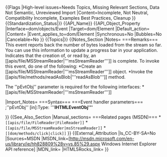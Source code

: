 {{Flags
|High-level issues=Needs Topics, Missing Relevant Sections, Data Not Semantic, Unreviewed Import
|Content=Incomplete, Not Neutral, Compatibility Incomplete, Examples Best Practices, Cleanup
}}
{{Standardization_Status|}}
{{API_Name}}
{{API_Object_Property
|Interface=dom/objects/Event
|Target=dom/Element
|Default_action=
|Content=
|Event_applies_to=dom/Element
|Synchronous=No
|Bubbles=No
|Cancelable=No
}}
{{Topics|}}
{{Notes_Section
|Notes=
===Remarks===
This event reports back the number of bytes loaded from the stream so far. You can use this information to update a progress bar in your application.
Indicates that the creation of, or read by, an [[apis/file/MSStreamReader|'''msStreamReader''']] is complete.
To invoke this event, do one of the following:
*Create an [[apis/file/MSStreamReader|'''msStreamReader''']] object.
*Invoke the [[apis/file/methods/readAsBlob|'''readAsBlob''']] method.

The ''pEvtObj'' parameter is required for the following interfaces:
*[[apis/file/MSStreamReader|'''msStreamReader''']]

|Import_Notes=
===Syntax===
===Event handler parameters===
;''pEvtObj'' [in]:Type: '''<b>IHTMLEventObj'''</b>

}}
{{See_Also_Section
|Manual_sections=
===Related pages (MSDN)===
*<code>[[apis/file/FileReader|FileReader]]</code>
*<code>[[apis/file/MSStreamReader|msStreamReader]]</code>
*<code>[[dom/methods/click|click]]</code>
}}
{{External_Attribution
|Is_CC-BY-SA=No
|Sources=MSDN
|MSDN_link=[http://msdn.microsoft.com/en-us/library/ie/hh828809%28v=vs.85%29.aspx Windows Internet Explorer API reference]
|MDN_link=
|HTML5Rocks_link=
}}